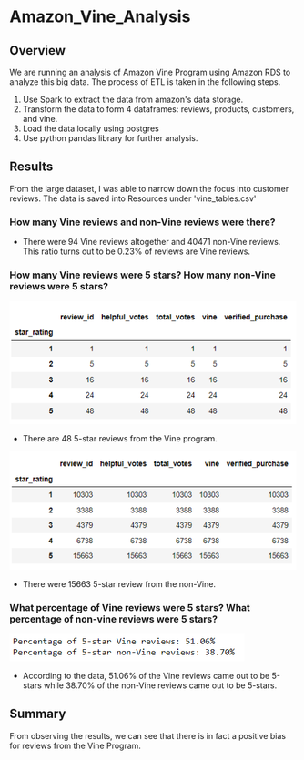 # Amazon_Vine_Analysis

## Overview
We are running an analysis of Amazon Vine Program using Amazon RDS to analyze this big data. The process of ETL is taken in the following steps.
1. Use Spark to extract the data from amazon's data storage.
2. Transform the data to form 4 dataframes: reviews, products, customers, and vine.
3. Load the data locally using postgres
4. Use python pandas library for further analysis.

## Results
From the large dataset, I was able to narrow down the focus into customer reviews. The data is saved into Resources under 'vine_tables.csv'

### How many Vine reviews and non-Vine reviews were there?
- There were 94 Vine reviews altogether and 40471 non-Vine reviews. This ratio turns out to be 0.23% of reviews are Vine reviews.


### How many Vine reviews were 5 stars? How many non-Vine reviews were 5 stars?

![vine_count.png](images/vine_review_count.PNG)

- There are 48 5-star reviews from the Vine program.

![non_vine_count.png](images/non_vine_review_count.PNG)

- There were 15663 5-star review from the non-Vine.

### What percentage of Vine reviews were 5 stars? What percentage of non-vine reviews were 5 stars?

![percentage.png](images/percentage.PNG)

- According to the data, 51.06% of the Vine reviews came out to be 5-stars while 38.70% of the non-Vine reviews came out to be 5-stars.

## Summary
From observing the results, we can see that there is in fact a positive bias for reviews from the Vine Program. 